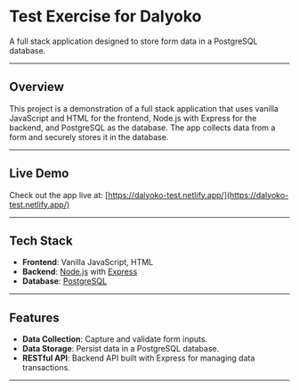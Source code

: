 # Test Exercise for Dalyoko

A full stack application designed to store form data in a PostgreSQL database.

---

## Overview

This project is a demonstration of a full stack application that uses vanilla JavaScript and HTML for the frontend, Node.js with Express for the backend, and PostgreSQL as the database. The app collects data from a form and securely stores it in the database.

---

## Live Demo

Check out the app live at: [https://dalyoko-test.netlify.app/](https://dalyoko-test.netlify.app/)

---

## Tech Stack

- **Frontend**: Vanilla JavaScript, HTML
- **Backend**: [Node.js](https://nodejs.org/) with [Express](https://expressjs.com/)
- **Database**: [PostgreSQL](https://www.postgresql.org/)

---

## Features

- **Data Collection**: Capture and validate form inputs.
- **Data Storage**: Persist data in a PostgreSQL database.
- **RESTful API**: Backend API built with Express for managing data transactions.

---
